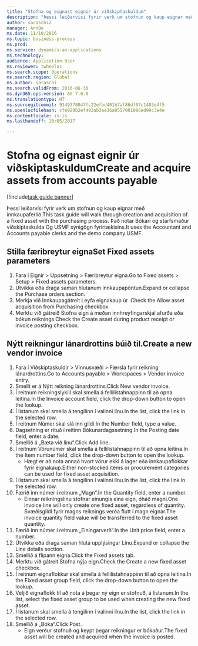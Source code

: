 ```yaml
--- 
title: "Stofna og eignast eignir úr viðskiptaskuldum"
description: "Þessi leiðarvísi fyrir verk um stofnun og kaup eignar með innkaupaferlið."
author: saraschi2
manager: AnnBe
ms.date: 11/10/2016
ms.topic: business-process
ms.prod: 
ms.service: dynamics-ax-applications
ms.technology: 
audience: Application User
ms.reviewer: twheeloc
ms.search.scope: Operations
ms.search.region: Global
ms.author: saraschi
ms.search.validFrom: 2016-06-30
ms.dyn365.ops.version: AX 7.0.0
ms.translationtype: HT
ms.sourcegitcommit: 9149378047fc22efbd401b7af86df07c1403e4f5
ms.openlocfilehash: cfe920b2ef493ab3ae36a9557001086ed99c3e4e
ms.contentlocale: is-is
ms.lasthandoff: 10/05/2017

---
```

# <a name="create-and-acquire-assets-from-accounts-payable"></a><span data-ttu-id="b3361-103">Stofna og eignast eignir úr viðskiptaskuldum</span><span class="sxs-lookup"><span data-stu-id="b3361-103">Create and acquire assets from accounts payable</span></span>

[!include[task guide banner](../../includes/task-guide-banner.md)]

<span data-ttu-id="b3361-104">Þessi leiðarvísi fyrir verk um stofnun og kaup eignar með innkaupaferlið.</span><span class="sxs-lookup"><span data-stu-id="b3361-104">This task guide will walk through creation and acquisition of a fixed asset with the purchasing process.</span></span> <span data-ttu-id="b3361-105">Það notar Bókari og starfsmaður viðskiptaskulda Og USMF sýnigögn fyrirtækisins.</span><span class="sxs-lookup"><span data-stu-id="b3361-105">It uses the Accountant and Accounts payable clerks and the demo company USMF.</span></span>


## <a name="set-fixed-assets-parameters"></a><span data-ttu-id="b3361-106">Stilla færibreytur eigna</span><span class="sxs-lookup"><span data-stu-id="b3361-106">Set Fixed assets parameters</span></span>
1. <span data-ttu-id="b3361-107">Fara í Eignir > Uppsetning > Færibreytur eigna.</span><span class="sxs-lookup"><span data-stu-id="b3361-107">Go to Fixed assets > Setup > Fixed assets parameters.</span></span>
2. <span data-ttu-id="b3361-108">Útvíkka eða draga saman hlutanum innkaupapöntun.</span><span class="sxs-lookup"><span data-stu-id="b3361-108">Expand or collapse the Purchase orders section.</span></span>
3. <span data-ttu-id="b3361-109">Merkja við Innkaupagátreit Leyfa eignakaup úr .</span><span class="sxs-lookup"><span data-stu-id="b3361-109">Check the Allow asset acquisition from Purchasing checkbox.</span></span>
4. <span data-ttu-id="b3361-110">Merktu við gátreið Stofna eign á meðan innhreyfingarskjal afurða eða bókun reiknings.</span><span class="sxs-lookup"><span data-stu-id="b3361-110">Check the Create asset during product receipt or invoice posting checkbox.</span></span>

## <a name="create-a-new-vendor-invoice"></a><span data-ttu-id="b3361-111">Nýtt reikningur lánardrottins búið til.</span><span class="sxs-lookup"><span data-stu-id="b3361-111">Create a new vendor invoice</span></span>
1. <span data-ttu-id="b3361-112">Fara í Viðskiptaskuldir > Vinnusvæði > Færsla fyrir reikning lánardrottins.</span><span class="sxs-lookup"><span data-stu-id="b3361-112">Go to Accounts payable > Workspaces > Vendor invoice entry.</span></span>
2. <span data-ttu-id="b3361-113">Smellt er á Nýtt reikning lánardrottins.</span><span class="sxs-lookup"><span data-stu-id="b3361-113">Click New vendor invoice.</span></span>
3. <span data-ttu-id="b3361-114">Í reitnum reikningslykill skal smella á fellilistahnappinn til að opna leitina.</span><span class="sxs-lookup"><span data-stu-id="b3361-114">In the Invoice account field, click the drop-down button to open the lookup.</span></span>
4. <span data-ttu-id="b3361-115">Í listanum skal smella á tengilinn í valinni línu.</span><span class="sxs-lookup"><span data-stu-id="b3361-115">In the list, click the link in the selected row.</span></span>
5. <span data-ttu-id="b3361-116">Í reitnum Númer skal slá inn gildi.</span><span class="sxs-lookup"><span data-stu-id="b3361-116">In the Number field, type a value.</span></span>
6. <span data-ttu-id="b3361-117">Dagsetning er rituð í reitinn Bókunardagssetning.</span><span class="sxs-lookup"><span data-stu-id="b3361-117">In the Posting date field, enter a date.</span></span>
7. <span data-ttu-id="b3361-118">Smellið á „Bæta við línu“.</span><span class="sxs-lookup"><span data-stu-id="b3361-118">Click Add line.</span></span>
8. <span data-ttu-id="b3361-119">Í reitnum Vörunúmer skal smella á fellilistahnappinn til að opna leitina.</span><span class="sxs-lookup"><span data-stu-id="b3361-119">In the Item number field, click the drop-down button to open the lookup.</span></span>
    * <span data-ttu-id="b3361-120">Hægt er að nota annað hvort vörur ekki á lager eða innkaupaflokkar fyrir eignakaup.</span><span class="sxs-lookup"><span data-stu-id="b3361-120">Either non-stocked items or procurement categories can be used for fixed asset acquisition.</span></span>  
9. <span data-ttu-id="b3361-121">Í listanum skal smella á tengilinn í valinni línu.</span><span class="sxs-lookup"><span data-stu-id="b3361-121">In the list, click the link in the selected row.</span></span>
10. <span data-ttu-id="b3361-122">Færið inn númer í reitnum „Magn“.</span><span class="sxs-lookup"><span data-stu-id="b3361-122">In the Quantity field, enter a number.</span></span>
    * <span data-ttu-id="b3361-123">Einnar reikningslínu stofnar einungis eina eign, óháð magni.</span><span class="sxs-lookup"><span data-stu-id="b3361-123">One invoice line will only create one fixed asset, regardless of quantity.</span></span>  <span data-ttu-id="b3361-124">Svæðisgildi fyrir magns reiknings verða flutt í magn eignar.</span><span class="sxs-lookup"><span data-stu-id="b3361-124">The invoice quantity field value will be transferred to the fixed asset quantity.</span></span>  
11. <span data-ttu-id="b3361-125">Færið inn númer í reitnum „Einingarverð“.</span><span class="sxs-lookup"><span data-stu-id="b3361-125">In the Unit price field, enter a number.</span></span>
12. <span data-ttu-id="b3361-126">Útvíkka eða draga saman hluta upplýsingar Línu.</span><span class="sxs-lookup"><span data-stu-id="b3361-126">Expand or collapse the Line details section.</span></span>
13. <span data-ttu-id="b3361-127">Smellið á flipann eigna.</span><span class="sxs-lookup"><span data-stu-id="b3361-127">Click the Fixed assets tab.</span></span>
14. <span data-ttu-id="b3361-128">Merktu við gátreit Stofna nýja eign.</span><span class="sxs-lookup"><span data-stu-id="b3361-128">Check the Create a new fixed asset checkbox.</span></span>
15. <span data-ttu-id="b3361-129">Í reitnum eignaflokkur skal smella á fellilistahnappinn til að opna leitina.</span><span class="sxs-lookup"><span data-stu-id="b3361-129">In the Fixed asset group field, click the drop-down button to open the lookup.</span></span>
16. <span data-ttu-id="b3361-130">Veljið eignaflokk til að nota á þegar ný eign er stofnuð, á listanum.</span><span class="sxs-lookup"><span data-stu-id="b3361-130">In the list, select the fixed asset group to be used when creating the new fixed asset.</span></span>
17. <span data-ttu-id="b3361-131">Í listanum skal smella á tengilinn í valinni línu.</span><span class="sxs-lookup"><span data-stu-id="b3361-131">In the list, click the link in the selected row.</span></span>
18. <span data-ttu-id="b3361-132">Smellið á „Bóka“.</span><span class="sxs-lookup"><span data-stu-id="b3361-132">Click Post.</span></span>
    * <span data-ttu-id="b3361-133">Eign verður stofnuð og keypt þegar reikningur er bókaður.</span><span class="sxs-lookup"><span data-stu-id="b3361-133">The fixed asset will be created and acquired when the invoice is posted.</span></span>  


